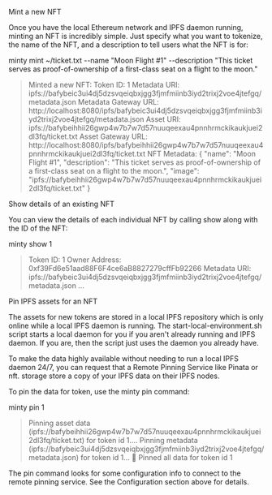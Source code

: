 Mint a new NFT

Once you have the local Ethereum network and IPFS daemon running, minting an NFT is incredibly simple. 
Just specify what you want to tokenize, the name of the NFT, and a description to tell users what the NFT is for:

minty mint ~/ticket.txt --name "Moon Flight #1" --description "This ticket serves as proof-of-ownership of a first-class seat on a flight to the moon."

> Minted a new NFT:
> Token ID:              1
> Metadata URI:          ipfs://bafybeic3ui4dj5dzsvqeiqbxjgg3fjmfmiinb3iyd2trixj2voe4jtefgq/metadata.json
> Metadata Gateway URL:  http://localhost:8080/ipfs/bafybeic3ui4dj5dzsvqeiqbxjgg3fjmfmiinb3iyd2trixj2voe4jtefgq/metadata.json
> Asset URI:             ipfs://bafybeihhii26gwp4w7b7w7d57nuuqeexau4pnnhrmckikaukjuei2dl3fq/ticket.txt
> Asset Gateway URL:     http://localhost:8080/ipfs/bafybeihhii26gwp4w7b7w7d57nuuqeexau4pnnhrmckikaukjuei2dl3fq/ticket.txt
> NFT Metadata:
> {
>   "name": "Moon Flight #1",
>   "description": "This ticket serves as proof-of-ownership of a first-class seat on a flight to the moon.",
>   "image": "ipfs://bafybeihhii26gwp4w7b7w7d57nuuqeexau4pnnhrmckikaukjuei2dl3fq/ticket.txt"
> }

Show details of an existing NFT

You can view the details of each individual NFT by calling show along with the ID of the NFT:

minty show 1

> Token ID:              1
> Owner Address:         0xf39Fd6e51aad88F6F4ce6aB8827279cffFb92266
> Metadata URI:          ipfs://bafybeic3ui4dj5dzsvqeiqbxjgg3fjmfmiinb3iyd2trixj2voe4jtefgq/metadata.json
> ...

Pin IPFS assets for an NFT

The assets for new tokens are stored in a local IPFS repository which is only online while a local IPFS daemon is running. 
The start-local-environment.sh script starts a local daemon for you if you aren't already running and IPFS daemon. 
If you are, then the script just uses the daemon you already have.

To make the data highly available without needing to run a local IPFS daemon 24/7, you can request that a Remote Pinning Service like Pinata or nft.
storage store a copy of your IPFS data on their IPFS nodes.

To pin the data for token, use the minty pin command:

minty pin 1

> Pinning asset data (ipfs://bafybeihhii26gwp4w7b7w7d57nuuqeexau4pnnhrmckikaukjuei2dl3fq/ticket.txt) for token id 1....
> Pinning metadata (ipfs://bafybeic3ui4dj5dzsvqeiqbxjgg3fjmfmiinb3iyd2trixj2voe4jtefgq/metadata.json) for token id 1...
> 🌿 Pinned all data for token id 1

The pin command looks for some configuration info to connect to the remote pinning service. See the Configuration section above for details.
